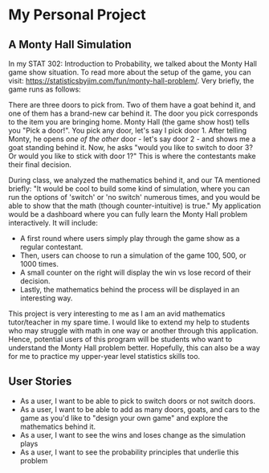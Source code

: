 # My Personal Project

## A Monty Hall Simulation

In my STAT 302: Introduction to Probability, we talked about the Monty Hall game show
situation. To read more about the setup of the game, you can visit:
https://statisticsbyjim.com/fun/monty-hall-problem/. Very briefly, the game runs as follows:

There are three doors to pick from. Two of them have a goat behind it, and one of them has
a brand-new car behind it. The door you pick corresponds to the item you are bringing home.
Monty Hall (the game show host) tells you "Pick a door!". You pick any door, let's say I pick 
door 1. After telling Monty, he opens *one of the other* door - let's say door 2 - and shows me 
a goat standing behind it. Now, he asks "would you like to switch to door 3? Or 
would you like to stick with door 1?" This is where the contestants make their final decision.

During class, we analyzed the 
mathematics behind it, and our TA mentioned briefly: "It would be cool to build
some kind of simulation, where you can run the options of 'switch' or 'no switch' 
numerous times, and you would be able to show that the math (though counter-intuitive)
is true." My application would be a dashboard where you can fully learn the Monty Hall 
problem interactively. It will include:

- A first round where users simply play through the game show as a regular contestant.
- Then, users can choose to run a simulation of the game 100, 500, or 1000 times.
- A small counter on the right will display the win vs lose record of their decision.
- Lastly, the mathematics behind the process will be displayed in an interesting way.

This project is very interesting to me as I am an avid mathematics tutor/teacher 
in my spare time. I would like to extend my help to students who may struggle with 
math in one way or another through this application. Hence, potential users of this 
program will be students who want to understand the Monty Hall problem better. Hopefully,
this can also be a way for me to practice my upper-year level statistics skills too.

## User Stories

- As a user, I want to be able to pick to switch doors or not switch doors.
- As a user, I want to be able to add as many doors, goats, and cars to the game as you'd like
  to "design your own game" and explore the mathematics behind it.
- As a user, I want to see the wins and loses change as the simulation plays
- As a user, I want to see the probability principles that underlie this problem